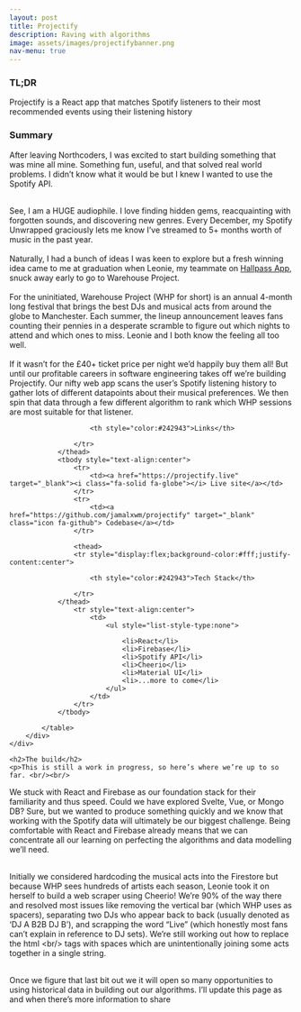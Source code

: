 ```yaml
---
layout: post
title: Projectify
description: Raving with algorithms
image: assets/images/projectifybanner.png
nav-menu: true
---
```


<!-- Main -->
<div id="main" class="alt">

<section id="one">
	<div class="inner">

<!-- Content -->
<div class="row">
	<div class="6u 12u$(small)">
		<h3>TL;DR</h3>
		<p>Projectify is a React app that matches Spotify listeners to their most recommended events using their listening history</p>
		<h3>Summary</h3>
		<p>After leaving Northcoders, I was excited to start building something that was mine all mine. Something fun, useful, and that solved real world problems. I didn’t know what it would be but I knew I wanted to use the Spotify API. <br/><br/>

See, I am a HUGE audiophile. I love finding hidden gems, reacquainting with forgotten sounds, and discovering new genres. Every December, my Spotify Unwrapped graciously lets me know I’ve streamed to 5+ months worth of music in the past year.
<br/><br/>
Naturally, I had a bunch of ideas I was keen to explore but a fresh winning idea came to me at graduation when Leonie, my teammate on <a href="./proj3-hallpass.html">Hallpass App</a>, snuck away early to go to Warehouse Project. 
<br/><br/>
For the uninitiated, Warehouse Project (WHP for short) is an annual 4-month long festival that brings the best DJs and musical acts from around the globe to Manchester. Each summer, the lineup announcement leaves fans counting their pennies in a desperate scramble to figure out which nights to attend and which ones to miss. Leonie and I both know the feeling all too well.
<br/><br/>
If it wasn’t for the £40+ ticket price per night we’d happily buy them all! But until our profitable careers in software engineering takes off we’re building Projectify. Our nifty web app scans the user’s Spotify listening history to gather lots of different datapoints about their musical preferences. We then spin that data through a few different algorithm to rank which WHP sessions are most suitable for that listener. </p>
	</div>
	<div class="6u$ 12u$(small)">
		<div class="table-wrapper">
			<table>
				<thead>
					<tr style="display:flex;background-color:#fff;justify-content:center;align-item:center">
                        
						<th style="color:#242943">Links</th>
                        	
					</tr>
				</thead>
				<tbody style="text-align:center">
					<tr>
						<td><a href="https://projectify.live" target="_blank"><i class="fa-solid fa-globe"></i> Live site</a></td>	
					</tr>
                    <tr>
						<td><a href="https://github.com/jamalxwm/projectify" target="_blank" class="icon fa-github"> Codebase</a></td>	
					</tr>
                  
                    <thead>
					<tr style="display:flex;background-color:#fff;justify-content:center">
                        
						<th style="color:#242943">Tech Stack</th>
                        	
					</tr>
				</thead>
                    <tr style="text-align:center">
						<td>
                            <ul style="list-style-type:none">
                                
                                <li>React</li>
                                <li>Firebase</li>
                                <li>Spotify API</li>
								<li>Cheerio</li>
								<li>Material UI</li>
								<li>...more to come</li>
                            </ul>
                        </td>	
					</tr>  
				</tbody>
				
			</table>
		</div>
	</div>
</div>

	<h2>The build</h2>
	<p>This is still a work in progress, so here’s where we’re up to so far. <br/><br/>

We stuck with React and Firebase as our foundation stack for their familiarity and thus speed. Could we have explored Svelte, Vue, or Mongo DB? Sure, but we wanted to produce something quickly and we know that working with the Spotify data will ultimately be our biggest challenge. Being comfortable with React and Firebase already means that we can concentrate all our learning on perfecting the algorithms and data modelling we’ll need. <br/><br/>

Initially we considered hardcoding the musical acts into the Firestore but because WHP sees hundreds of artists each season, Leonie took it on herself to build a web scraper using Cheerio! We’re 90% of the way there and resolved most issues like removing the vertical bar (which WHP uses as spacers), separating two DJs who appear back to back (usually denoted as ‘DJ A B2B DJ B’), and scrapping the word “Live” (which honestly most fans can’t explain in reference to DJ sets). We’re still working out how to replace the html &lt;br/&gt; tags with spaces which are unintentionally joining some acts together in a single string.<br/><br/>

Once we figure that last bit out we it will open so many opportunities to using historical data in building out our algorithms.
I’ll update this page as and when there’s more information to share </p>

</div>
</section>

</div>
